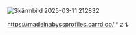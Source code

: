 



![Skärmbild 2025-03-11 212832](https://github.com/user-attachments/assets/7f68d016-4292-43f4-840e-56899eade7be)



https://madeinabyssprofiles.carrd.co/  ᶻ 𝗓 𐰁
